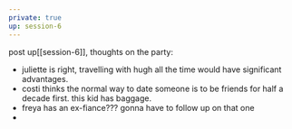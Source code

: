 ```yaml
---
private: true
up: session-6
---
```

post <span class="dataview inline-field"><span class="inline-field-key">up</span><span class="inline-field-value">[[session-6]]</span></span>, thoughts on the party:

- juliette is right, travelling with hugh all the time would have significant advantages.
- costi thinks the normal way to date someone is to be friends for half a decade first. this kid has baggage.
- freya has an ex-fiance??? gonna have to follow up on that one
- 